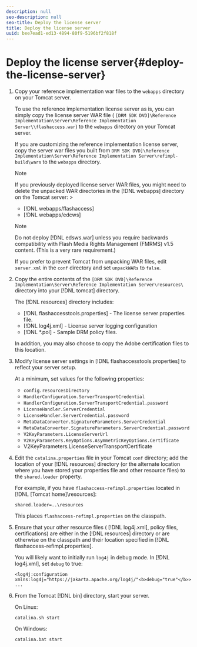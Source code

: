 ```yaml
---
description: null
seo-description: null
seo-title: Deploy the license server
title: Deploy the license server
uuid: bee7ead1-ed13-4894-80f9-5196bf2f818f
---
```


# Deploy the license server{#deploy-the-license-server}

1. Copy your reference implementation war files to the `webapps` directory on your Tomcat server.

   To use the reference implementation license server as is, you can simply copy the license server WAR file ( `[DRM SDK DVD]\Reference Implementation\Server\Reference Implementation Server\\flashaccess.war`) to the `webapps` directory on your Tomcat server.

   If you are customizing the reference implementation license server, copy the server war files you built from `DRM SDK DVD]\Reference Implementation\Server\Reference Implementation Server\refimpl-build\wars` to the `webapps` directory.     

   >[!NOTE]
   >
   >If you previously deployed license server WAR files, you might need to delete the unpacked WAR directories in the [!DNL webapps] directory on the Tomcat server:        >
   >
   >* [!DNL webapps/flashaccess] 
   >* [!DNL webapps/edcws] 

   >[!NOTE]
   >
   >Do not deploy [!DNL edsws.war] unless you require backwards compatibility with Flash Media Rights Management (FMRMS) v1.5 content. (This is a very rare requirement.) 
   >
   >If you prefer to prevent Tomcat from unpacking WAR files, edit `server.xml` in the `conf` directory and set `unpackWARs` to `false`. 

1. Copy the entire contents of the `[DRM SDK DVD]\Reference Implementation\Server\Reference Implementation Server\resources\` directory into your [!DNL tomcat] directory.

   The [!DNL resources] directory includes:

   * [!DNL flashaccesstools.properties] - The license server properties file. 
   * [!DNL log4j.xml] - License server logging configuration 
   * [!DNL *.pol] - Sample DRM policy files.

   In addition, you may also choose to copy the Adobe certification files to this location. 
    
1. Modify license server settings in [!DNL flashaccesstools.properties] to reflect your server setup.

   At a minimum, set values for the following properties:

   * `config.resourcesDirectory` 
   * `HandlerConfiguration.ServerTransportCredential` 
   * `HandlerConfiguration.ServerTransportCredential.password` 
   * `LicenseHandler.ServerCredential` 
   * `LicenseHandler.ServerCredential.password` 
   * `MetaDataConverter.SignatureParameters.ServerCredential` 
   * `MetaDataConverter.SignatureParameters.ServerCredential.password` 
   * `V2KeyParameters.LicenseServerUrl` 
   * `V2KeyParameters.KeyOptions.AsymmetricKeyOptions.Certificate` 
   * V2KeyParameters.LicenseServerTransportCertificate

1. Edit the `catalina.properties` file in your Tomcat `conf` directory; add the location of your [!DNL resources] directory (or the alternate location where you have stored your properties file and other resource files) to the `shared.loader` property.

   For example, if you have `flashaccess-refimpl.properties` located in [!DNL [Tomcat home]\resources\]: 

   ```
   shared.loader=..\resources
   ```

   This places `flashaccess-refimpl.properties` on the classpath.
1. Ensure that your other resource files ( [!DNL log4j.xml], policy files, certifications) are either in the [!DNL resources] directory or are otherwise on the classpath and their location specified in [!DNL flashaccess-refimpl.properties].

   You will likely want to initially run `log4j` in debug mode. In [!DNL log4j.xml], set `debug` to true: 

   ```
   <log4j:configuration xmlns:log4j="https://jakarta.apache.org/log4j/"<b>debug="true"</b>>
   ... 
   
   ```

1. From the Tomcat [!DNL bin] directory, start your server.

   On Linux: 

   ```
   catalina.sh start
   ```

   On Windows: 

   ```
   catalina.bat start
   ```
   